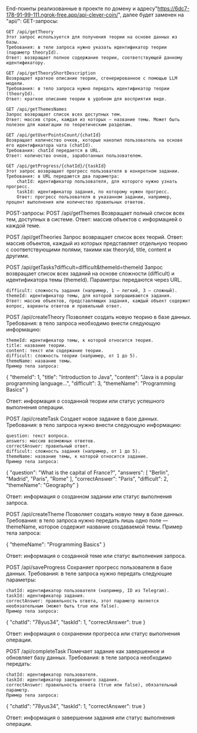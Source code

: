End-поинты реализованные в проекте по домену и адресу"https://6dc7-178-91-99-111.ngrok-free.app/api-clever-coin/",
далее будет заменен на "api/":
GET-запросы:

    GET /api/getTheory
    Этот запрос используется для получения теории на основе данных из базы.
    Требования: в теле запроса нужно указать идентификатор теории (параметр theoryId).
    Ответ: возвращает полное содержание теории, соответствующей данному идентификатору.

    GET /api/getTheoryShortDescription
    Возвращает краткое описание теории, сгенерированное с помощью LLM модели.
    Требования: в тело запроса нужно передать идентификатор теории (theoryId).
    Ответ: краткое описание теории в удобном для восприятия виде.

    GET /api/getThemesNames
    Запрос возвращает список всех доступных тем.
    Ответ: массив строк, каждая из которых — название темы. Может быть полезен для навигации по теоретическим разделам.

    GET /api/getUserPointsCount/{chatId}
    Возвращает количество очков, которые накопил пользователь на основе его идентификатора чата (chatId).
    Требования: chatId передается в URL.
    Ответ: количество очков, заработанных пользователем.

    GET /api/getProgress/{chatId}/{taskId}
    Этот запрос возвращает прогресс пользователя в конкретном задании.
    Требования: в URL передаются два параметра:
        chatId: идентификатор пользователя, для которого нужно узнать прогресс.
        taskId: идентификатор задания, по которому нужен прогресс.
        Ответ: прогресс пользователя в указанном задании, например, процент выполнения или количество правильных ответов.

POST-запросы:
POST /api/getThemes
Возвращает полный список всех тем, доступных в системе.
Ответ: массив объектов с информацией о каждой теме.

POST /api/getTheories
Запрос возвращает список всех теорий.
Ответ: массив объектов, каждый из которых представляет отдельную теорию с соответствующими полями, такими как theoryId, title, content и другими.

POST /api/getTasks?difficult=difficult&themeId=themeId
Запрос возвращает список всех заданий на основе сложности (difficult) и идентификатора темы (themeId).
Параметры: передаются через URL.

    difficult: сложность задания (например, 1 — легкий, 3 — сложный).
    themeId: идентификатор темы, для которой запрашиваются задания.
    Ответ: массив объектов, представляющих задания, каждый объект содержит вопрос, варианты ответов и правильный ответ.

POST /api/createTheory
Позволяет создать новую теорию в базе данных.
Требования: в тело запроса необходимо внести следующую информацию:

    themeId: идентификатор темы, к которой относится теория.
    title: название теории.
    content: текст или содержание теории.
    difficult: сложность теории (например, от 1 до 5).
    themeName: название темы.
    Пример тела запроса:

{
  "themeId": 1,
  "title": "Introduction to Java",
  "content": "Java is a popular programming language...",
  "difficult": 3,
  "themeName": "Programming Basics"
}

Ответ: информация о созданной теории или статус успешного выполнения операции.

POST /api/createTask
Создает новое задание в базе данных.
Требования: в тело запроса нужно внести следующую информацию:

    question: текст вопроса.
    answers: массив возможных ответов.
    correctAnswer: правильный ответ.
    difficult: сложность задания (например, от 1 до 5).
    themeName: название темы, к которой относится задание.
    Пример тела запроса:

{
  "question": "What is the capital of France?",
  "answers": [
    "Berlin",
    "Madrid",
    "Paris",
    "Rome"
  ],
  "correctAnswer": "Paris",
  "difficult": 2,
  "themeName": "Geography"
}

Ответ: информация о созданном задании или статус выполнения запроса.

POST /api/createTheme
Позволяет создать новую тему в базе данных.
Требования: в тело запроса нужно передать лишь одно поле — themeName, которое содержит название создаваемой темы.
Пример тела запроса:

{
  "themeName": "Programming Basics"
}

Ответ: информация о созданной теме или статус выполнения запроса.

POST /api/saveProgress
Сохраняет прогресс пользователя в базе данных.
Требования: в теле запроса нужно передать следующие параметры:

    chatId: идентификатор пользователя (например, ID из Telegram).
    taskId: идентификатор задания.
    correctAnswer: правильность ответа, этот параметр является необязательным (может быть true или false).
    Пример тела запроса:

{
  "chatId": "78yus34",
  "taskId": 1,
  "correctAnswer": true
}

Ответ: информация о сохранении прогресса или статус выполнения операции.

POST /api/completeTask
Помечает задание как завершенное и обновляет базу данных.
Требования: в теле запроса необходимо передать:

    chatId: идентификатор пользователя.
    taskId: идентификатор завершенного задания.
    correctAnswer: правильность ответа (true или false), обязательный параметр.
    Пример тела запроса:

{
  "chatId": "78yus34",
  "taskId": 1,
  "correctAnswer": true
}

Ответ: информация о завершении задания или статус выполнения операции.